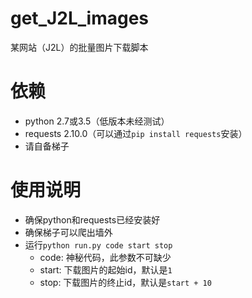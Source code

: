 # get_J2L_images
某网站（J2L）的批量图片下载脚本

# 依赖
- python 2.7或3.5（低版本未经测试）
- requests 2.10.0（可以通过`pip install requests`安装）
- 请自备梯子

# 使用说明
- 确保python和requests已经安装好
- 确保梯子可以爬出墙外
- 运行`python run.py code start stop`  
  - code: 神秘代码，此参数不可缺少
  - start: 下载图片的起始id，默认是`1`
  - stop: 下载图片的终止id，默认是`start + 10`
